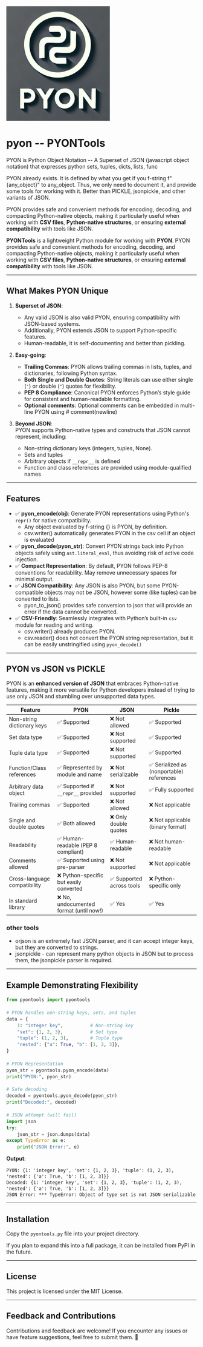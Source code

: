 <img src="pyonlogo.png">

# **pyon** -- **PYONTools**
PYON is Python Object Notation -- A Superset of JSON (javascript object notation) that expresses python sets, tuples, dicts, lists, func

PYON already exists. It is defined by what you get if you f-string f"{any_object}" to any_object. Thus, we only need to 
document it, and provide some tools for working with it. Better than PICKLE, jsonpickle, and other variants of JSON.

PYON provides safe and convenient methods for encoding, decoding, and compacting Python-native objects, making it particularly useful when working with **CSV files**, **Python-native structures**, or ensuring **external compatibility** with tools like JSON. 

**PYONTools** is a lightweight Python module for working with **PYON**. PYON provides safe and convenient methods for encoding, decoding, and compacting Python-native objects, making it particularly useful when working with **CSV files**, **Python-native structures**, or ensuring **external compatibility** with tools like JSON.

---

## **What Makes PYON Unique**

1. **Superset of JSON**:  
   - Any valid JSON is also valid PYON, ensuring compatibility with JSON-based systems.
   - Additionally, PYON extends JSON to support Python-specific features.
   - Human-readable, it is self-documenting and better than pickling.

2. **Easy-going**:
   - **Trailing Commas**: PYON allows trailing commas in lists, tuples, and dictionaries, following Python syntax.
   - **Both Single and Double Quotes**: String literals can use either single (`'`) or double (`"`) quotes for flexibility.
   - **PEP 8 Compliance**: Canonical PYON enforces Python’s style guide for consistent and human-readable formatting.
   - **Optional comments**: Optional comments can be embedded in multi-line PYON using # comment(newline)

3. **Beyond JSON**:  
   PYON supports Python-native types and constructs that JSON cannot represent, including:
   - Non-string dictionary keys (integers, tuples, None).
   - Sets and tuples
   - Arbitrary objects if `__repr__` is defined
   - Function and class references are provided using module-qualified names

---

## **Features**

- ✅ **pyon_encode(obj)**: Generate PYON representations using Python's `repr()` for native compatibility.
   - Any object evaluated by f-string {} is PYON, by definition.
   - csv.writer() automatically generates PYON in the csv cell if an object is evaluated
- ✅ **pyon_decode(pyon_str)**: Convert PYON strings back into Python objects safely using `ast.literal_eval`, thus avoiding risk of active code injection.
- ✅ **Compact Representation**: By default, PYON follows PEP-8 conventions for readability. May remove unnecessary spaces for minimal output.
- ✅ **JSON Compatibility**: Any JSON is also PYON, but some PYON-compatible objects may not be JSON, however some (like tuples) can be converted to lists.
   - pyon_to_json() provides safe conversion to json that will provide an error if the data cannot be converted.
- ✅ **CSV-Friendly**: Seamlessly integrates with Python’s built-in `csv` module for reading and writing.
   - csv.writer() already produces PYON.
   - csv.reader() does not convert the PYON string representation, but it can be easily unstringified using `pyon_decode()`

---

## **PYON vs JSON vs PICKLE**

PYON is an **enhanced version of JSON** that embraces Python-native features, making it more versatile for Python developers instead of trying to use only 
JSON and stumbling over unsupported data types.

| **Feature**                    | **PYON**                                | **JSON**                  | **Pickle**                          |
|--------------------------------|-----------------------------------------|---------------------------|-------------------------------------|
| Non-string dictionary keys     | ✅ Supported                            | ❌ Not allowed            | ✅ Supported                        |
| Set data type                  | ✅ Supported                            | ❌ Not supported          | ✅ Supported                        |
| Tuple data type                | ✅ Supported                            | ❌ Not supported          | ✅ Supported                        |
| Function/Class references      | ✅ Represented by module and name       | ❌ Not serializable       | ✅ Serialized as (nonportable) references  |
| Arbitrary data object          | ✅ Supported if `__repr__` provided     | ❌ Not supported          | ✅ Fully supported                  |
| Trailing commas                | ✅ Supported                            | ❌ Not allowed            | ❌ Not applicable                   |
| Single and double quotes       | ✅ Both allowed                         | ❌ Only double quotes     | ❌ Not applicable (binary format)   |
| Readability                    | ✅ Human-readable (PEP 8 compliant)     | ✅ Human-readable         | ❌ Not human-readable               |
| Comments allowed               | ✅ Supported using pre-parser           | ❌ Not supported          | ❌ Not applicable
| Cross-language compatibility   | ❌ Python-specific but easily converted | ✅ Supported across tools | ❌ Python-specific only             |
| In standard library            | ❌ No, undocumented format (until now!) | ✅ Yes                    | ✅ Yes                              |

### other tools
- orjson is an extremely fast JSON parser, and it can accept integer keys, but they are converted to strings.
- jsonpickle - can represent many python objects in JSON but to process them, the jsonpickle parser is required.

---

## **Example Demonstrating Flexibility**

```python
from pyontools import pyontools

# PYON handles non-string keys, sets, and tuples
data = {
    1: "integer key",          # Non-string key
    "set": {1, 2, 3},          # Set type
    "tuple": (1, 2, 3),        # Tuple type
    "nested": {"a": True, "b": [1, 2, 3]},
}

# PYON Representation
pyon_str = pyontools.pyon_encode(data)
print("PYON:", pyon_str)

# Safe decoding
decoded = pyontools.pyon_decode(pyon_str)
print("Decoded:", decoded)

# JSON attempt (will fail)
import json
try:
    json_str = json.dumps(data)
except TypeError as e:
    print("JSON Error:", e)
```

**Output**:
```plaintext
PYON: {1: 'integer key', 'set': {1, 2, 3}, 'tuple': (1, 2, 3), 'nested': {'a': True, 'b': [1, 2, 3]}}
Decoded: {1: 'integer key', 'set': {1, 2, 3}, 'tuple': (1, 2, 3), 'nested': {'a': True, 'b': [1, 2, 3]}}
JSON Error: *** TypeError: Object of type set is not JSON serializable
```

---

## **Installation**

Copy the `pyontools.py` file into your project directory.

If you plan to expand this into a full package, it can be installed from PyPI in the future.

---

## **License**

This project is licensed under the MIT License.

---

## **Feedback and Contributions**

Contributions and feedback are welcome! If you encounter any issues or have feature suggestions, feel free to submit them. 🚀

